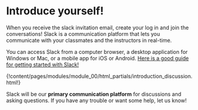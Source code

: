 # Introduce yourself!

When you receive the slack invitation email, create your log in and
join the conversations! Slack is a communication platform that lets you
communicate with your classmates and the instructors in real-time.

You can access Slack from a computer browser, a desktop application for
Windows or Mac, or a mobile app for iOS or Android. [Here is a good guide
for getting started with Slack!](https://get.slack.help/hc/en-us/articles/218080037-Getting-started-for-new-users)

{!content/pages/modules/module_00/html_partials/introduction_discussion.html!}

Slack will be our **primary communication platform** for discussions and
asking questions. If you have any trouble or want some help, let us know!